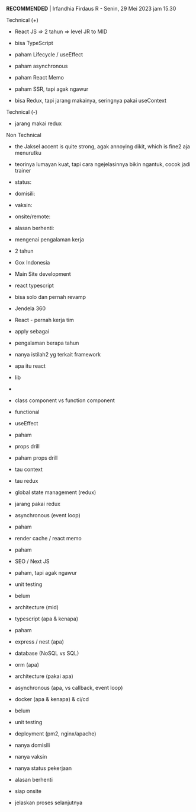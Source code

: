 **RECOMMENDED** | Irfandhia Firdaus R - Senin, 29 Mei 2023 jam 15.30   

  

Technical (+)  

- React JS => 2 tahun => level JR to MID  
    
- bisa TypeScript  
    
- paham Lifecycle / useEffect  
    
- paham asynchronous  
    
- paham React Memo  
    
- paham SSR, tapi agak ngawur  
    
- bisa Redux, tapi jarang makainya, seringnya pakai useContext  
    

Technical (-)  

- jarang makai redux  
    

Non Technical  

- the Jaksel accent is quite strong, agak annoying dikit, which is fine2 aja menurutku  
    
- teorinya lumayan kuat, tapi cara ngejelasinnya bikin ngantuk, cocok jadi trainer  
    
- status:   
    
- domisili:   
    
- vaksin:   
    
- onsite/remote:   
    
- alasan berhenti:   
    

  

  

- mengenai pengalaman kerja  
    

- 2 tahun  
    
- Gox Indonesia  
    

- Main Site development  
    
- react typescript  
    
- bisa solo dan pernah revamp  
    

- Jendela 360  
    

- React - pernah kerja tim  
    

- apply sebagai  
    
- pengalaman berapa tahun  
    
- nanya istilah2 yg terkait framework  
    

- apa itu react  
    

- lib  
    
-   
    

- class component vs function component  
    

- functional  
    

- useEffect  
    

- paham  
    

- props drill  
    

- paham props drill  
    
- tau context  
    
- tau redux  
    

- global state management (redux)  
    

- jarang pakai redux  
    

- asynchronous (event loop)  
    

- paham  
    

- render cache / react memo  
    

- paham  
    

- SEO / Next JS  
    

- paham, tapi agak ngawur  
    

- unit testing  
    

- belum  
    

- architecture (mid)  
    

- typescript (apa & kenapa)  
    

- paham  
    

- express / nest (apa)  
    
- database (NoSQL vs SQL)  
    
- orm (apa)  
    
- architecture (pakai apa)  
    
- asynchronous (apa, vs callback, event loop)  
    
- docker (apa & kenapa) & ci/cd  
    

- belum  
    

- unit testing  
    
- deployment (pm2, nginx/apache)  
    

- nanya domisili  
    
- nanya vaksin  
    
- nanya status pekerjaan  
    
- alasan berhenti  
    
- siap onsite  
    
- jelaskan proses selanjutnya